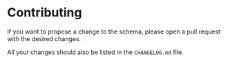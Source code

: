 # Contributing

If you want to propose a change to the schema, please open a pull request with
the desired changes.

All your changes should also be listed in the `CHANGELOG.md` file.

